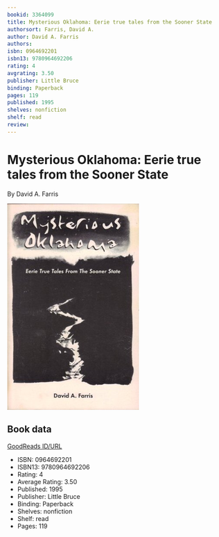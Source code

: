 ```yaml
---
bookid: 3364099
title: Mysterious Oklahoma: Eerie true tales from the Sooner State
authorsort: Farris, David A.
author: David A. Farris
authors: 
isbn: 0964692201
isbn13: 9780964692206
rating: 4
avgrating: 3.50
publisher: Little Bruce
binding: Paperback
pages: 119
published: 1995
shelves: nonfiction
shelf: read
review: 
---
```


# Mysterious Oklahoma: Eerie true tales from the Sooner State

By David A. Farris

![](../../assets/bookcovers/1387664591l/3364099.jpg)

## Book data

[GoodReads ID/URL](https://www.goodreads.com/book/show/3364099)

- ISBN: 0964692201
- ISBN13: 9780964692206
- Rating: 4
- Average Rating: 3.50
- Published: 1995
- Publisher: Little Bruce
- Binding: Paperback
- Shelves: nonfiction
- Shelf: read
- Pages: 119

